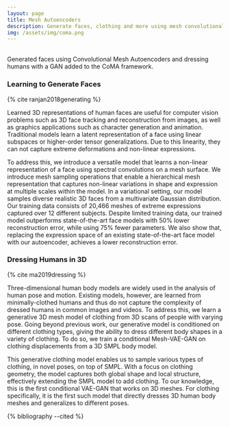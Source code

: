 ```yaml
---
layout: page
title: Mesh Autoencoders
description: Generate faces, clothing and more using mesh convolutional autoencoders
img: /assets/img/coma.png
---
```


<div class="img_row">
    <img class="col two obj-top" src="{{ site.baseurl }}/assets/img/coma_samples.jpg" alt="" title="Faces using CoMA"/>
    <img class="col one obj-top obj-right" src="{{ site.baseurl }}/assets/img/autoenclother.jpg" alt="" title="Clothing using Mesh-VAE-GAN"/>
</div>
<div class="col three caption">
    Generated faces using Convolutional Mesh Autoencoders and dressing humans with a GAN added to the CoMA framework.
</div>



### Learning to Generate Faces

{% cite ranjan2018generating %}

Learned 3D representations of human faces are useful for computer vision problems such as 3D face tracking and reconstruction from images, as well as graphics applications such as character generation and animation. Traditional models learn a latent representation of a face using linear subspaces or higher-order tensor generalizations. Due to this linearity, they can not capture extreme deformations and non-linear expressions.

To address this, we introduce a versatile model that learns a non-linear representation of a face using spectral convolutions on a mesh surface. We introduce mesh sampling operations that enable a hierarchical mesh representation that captures non-linear variations in shape and expression at multiple scales within the model. In a variational setting, our model samples diverse realistic 3D faces from a multivariate Gaussian distribution. Our training data consists of 20,466 meshes of extreme expressions captured over 12 different subjects. Despite limited training data, our trained model outperforms state-of-the-art face models with 50% lower reconstruction error, while using 75% fewer parameters. We also show that, replacing the expression space of an existing state-of-the-art face model with our autoencoder, achieves a lower reconstruction error.

### Dressing Humans in 3D

{% cite ma2019dressing %}

Three-dimensional human body models are widely used in the analysis of human pose and motion. Existing models, however, are learned from minimally-clothed humans and thus do not capture the complexity of dressed humans in common images and videos. To address this, we learn a generative 3D mesh model of clothing from 3D scans of people with varying pose. Going beyond previous work, our generative model is conditioned on different clothing types, giving the ability to dress different body shapes in a variety of clothing. To do so, we train a conditional Mesh-VAE-GAN on clothing displacements from a 3D SMPL body model.

This generative clothing model enables us to sample various types of clothing, in novel poses, on top of SMPL. With a focus on clothing geometry, the model captures both global shape and local structure, effectively extending the SMPL model to add clothing. To our knowledge, this is the first conditional VAE-GAN that works on 3D meshes. For clothing specifically, it is the first such model that directly dresses 3D human body meshes and generalizes to different poses.

{% bibliography --cited %}
